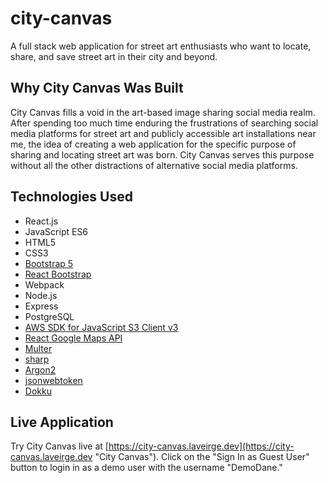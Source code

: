 # city-canvas

A full stack web application for street art enthusiasts who want to locate, share, and save street art in their city and beyond.

## Why City Canvas Was Built

City Canvas fills a void in the art-based image sharing social media realm. After spending too much time enduring the frustrations of searching social media platforms for street art and publicly accessible art installations near me, the idea of creating a web application for the specific purpose of sharing and locating street art was born. City Canvas serves this purpose without all the other distractions of alternative social media platforms.

## Technologies Used

- React.js
- JavaScript ES6
- HTML5
- CSS3
- [Bootstrap 5](https://getbootstrap.com/docs/5.1/getting-started/introduction/ "Bootstrap Documentation")
- [React Bootstrap](https://react-bootstrap.github.io/getting-started/introduction/ "React Bootstrap Documentation")
- Webpack
- Node.js
- Express
- PostgreSQL
- [AWS SDK for JavaScript S3 Client v3](https://docs.aws.amazon.com/AWSJavaScriptSDK/v3/latest/clients/client-s3/index.html "AWS SDK for JavaScript S3 Client Documentation")
- [React Google Maps API](https://react-google-maps-api-docs.netlify.app/ "React Google Maps API Documentation")
- [Multer](https://github.com/expressjs/multer#readme "Multer Documentation")
- [sharp](https://sharp.pixelplumbing.com/ "sharp Documentation")
- [Argon2](https://github.com/ranisalt/node-argon2#readme "Argon2 Documentation")
- [jsonwebtoken](https://github.com/auth0/node-jsonwebtoken#readme "jsonwebtoken Documentation")
- [Dokku](https://dokku.com/docs/getting-started/installation/ "Dokku Documentation")

## Live Application

Try City Canvas live at [https://city-canvas.laveirge.dev](https://city-canvas.laveirge.dev "City Canvas"). Click on the "Sign In as Guest User" button to login in as a demo user with the username "DemoDane."

